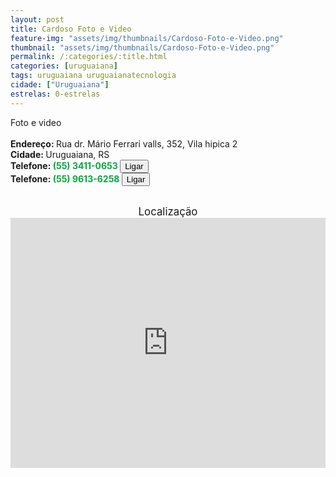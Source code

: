 ```yaml
---
layout: post
title: Cardoso Foto e Video
feature-img: "assets/img/thumbnails/Cardoso-Foto-e-Video.png"
thumbnail: "assets/img/thumbnails/Cardoso-Foto-e-Video.png"
permalink: /:categories/:title.html
categories: [uruguaiana]
tags: uruguaiana uruguaianatecnologia
cidade: ["Uruguaiana"]
estrelas: 0-estrelas
---
```

Foto e video<!-- more --><br/>
<br/>
<b>Endereço: </b>Rua dr. Mário Ferrari valls, 352, Vila hipica 2<br />
<b>Cidade: </b>Uruguaiana, RS<br />
<b>Telefone: <span style="color: #00ab3a;">(55) 3411-0653</span> <a href="tel:5534110653"><button class="ligar">Ligar</button></a></b><br />
<b>Telefone: <span style="color: #00ab3a;">(55) 9613-6258</span> <a href="tel:5596136258"><button class="ligar">Ligar</button></a></b><br />
<br />
<div style="font-size: larger; text-align: center;">
Localização</div>
<iframe src="https://www.google.com/maps/embed?pb=!1m16!1m12!1m3!1d23301.500651291786!2d-57.06532483982306!3d-29.75482510216669!2m3!1f0!2f0!3f0!3m2!1i1024!2i768!4f13.1!2m1!1sJ%C3%B3quei+Clube%2C352+Uruguaiana+-+RS!5e0!3m2!1spt-BR!2sbr!4v1523457623316" width="100%" height="400" frameborder="0" style="border:0" allowfullscreen></iframe>
